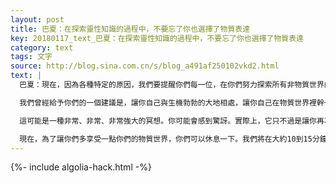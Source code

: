 ```yaml
---
layout: post
title: 巴夏：在探索靈性知識的過程中，不要忘了你也選擇了物質表達
key: 20180117_text_巴夏：在探索靈性知識的過程中，不要忘了你也選擇了物質表達
category: text
tags: 文字
source: http://blog.sina.com.cn/s/blog_a491af250102vkd2.html
text: |
  巴夏：現在，因為各種特定的原因，我們要提醒你們每一位，在你們努力探索所有非物質世界的概念的過程中，你們要記住，你們選擇了你們的物質世界的體驗。因此，任何時候，當你發現你自己脫離物質世界、迷失方向的時候，我們建議你做一些非常物質化的事情。

  我們曾經給予你們的一個建議是，讓你自己與生機勃勃的大地相處，讓你自己在物質世界裡幹一些實實在在的、明確的事情。我們曾經建議某個人這樣做：找一個非常結實的木板，然後用錘子把一些釘子砸進去。

  這可能是一種非常、非常、非常強大的冥想。你可能會感到驚訝。實際上，它只不過是讓你再次明白，物質世界與所有其他層面（的非物質世界）一樣是受祝福的，否則物質世界就不會存在。

  現在，為了讓你們多享受一點你們的物質世界，你們可以休息一下。我們將在大約10到15分鐘後恢復交流。
---
```


{%- include algolia-hack.html -%}
